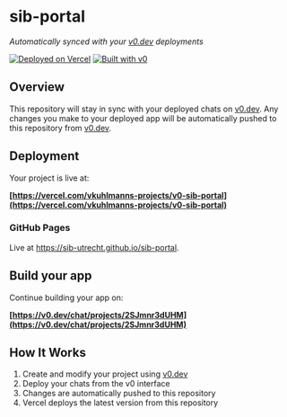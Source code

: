 # sib-portal

*Automatically synced with your [v0.dev](https://v0.dev) deployments*

[![Deployed on Vercel](https://img.shields.io/badge/Deployed%20on-Vercel-black?style=for-the-badge&logo=vercel)](https://vercel.com/vkuhlmanns-projects/v0-sib-portal)
[![Built with v0](https://img.shields.io/badge/Built%20with-v0.dev-black?style=for-the-badge)](https://v0.dev/chat/projects/2SJmnr3dUHM)

## Overview

This repository will stay in sync with your deployed chats on [v0.dev](https://v0.dev).
Any changes you make to your deployed app will be automatically pushed to this repository from [v0.dev](https://v0.dev).

## Deployment

Your project is live at:

**[https://vercel.com/vkuhlmanns-projects/v0-sib-portal](https://vercel.com/vkuhlmanns-projects/v0-sib-portal)**

### GitHub Pages

Live at https://sib-utrecht.github.io/sib-portal.

## Build your app

Continue building your app on:

**[https://v0.dev/chat/projects/2SJmnr3dUHM](https://v0.dev/chat/projects/2SJmnr3dUHM)**

## How It Works

1. Create and modify your project using [v0.dev](https://v0.dev)
2. Deploy your chats from the v0 interface
3. Changes are automatically pushed to this repository
4. Vercel deploys the latest version from this repository
